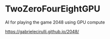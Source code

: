 # TwoZeroFourEightGPU
AI for playing the game 2048 using GPU compute

https://gabrielecirulli.github.io/2048/
